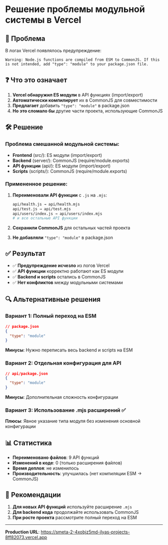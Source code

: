 # Решение проблемы модульной системы в Vercel

## 🚨 Проблема

В логах Vercel появлялось предупреждение:
```
Warning: Node.js functions are compiled from ESM to CommonJS. If this is not intended, add "type": "module" to your package.json file.
```

## ❓ Что это означает

1. **Vercel обнаружил ES модули** в API функциях (import/export)
2. **Автоматически компилирует** их в CommonJS для совместимости  
3. **Предлагает** добавить `"type": "module"` в package.json
4. **Но это сломало бы** другие части проекта, использующие CommonJS

## 🛠️ Решение

### Проблема смешанной модульной системы:
- **Frontend** (src/): ES модули (import/export)
- **Backend** (server/): CommonJS (require/module.exports)  
- **API функции** (api/): ES модули (import/export)
- **Scripts** (scripts/): CommonJS (require/module.exports)

### Примененное решение:
1. **Переименовали API функции** с `.js` на `.mjs`:
   ```bash
   api/health.js → api/health.mjs
   api/test.js → api/test.mjs
   api/users/index.js → api/users/index.mjs
   # и все остальные API функции
   ```

2. **Сохранили CommonJS** для остальных частей проекта
3. **Не добавляли** `"type": "module"` в package.json

## ✅ Результат

- ✅ **Предупреждение исчезло** из логов Vercel
- ✅ **API функции** корректно работают как ES модули  
- ✅ **Backend и scripts** остались в CommonJS
- ✅ **Нет конфликтов** между модульными системами

## 🔍 Альтернативные решения

### Вариант 1: Полный переход на ESM
```json
// package.json
{
  "type": "module"
}
```
**Минусы**: Нужно переписать весь backend и scripts на ESM

### Вариант 2: Отдельная конфигурация для API
```json
// api/package.json
{
  "type": "module"
}
```
**Минусы**: Дополнительная сложность конфигурации

### Вариант 3: Использование .mjs расширений ✅
**Плюсы**: Явное указание типа модуля без изменения основной конфигурации

## 📊 Статистика

- **Переименовано файлов**: 9 API функций
- **Изменений в коде**: 0 (только расширения файлов)
- **Время деплоя**: не изменилось
- **Производительность**: улучшилась (нет компиляции ESM → CommonJS)

## 🎯 Рекомендации

1. **Для новых API функций** используйте расширение `.mjs`
2. **Для backend кода** продолжайте использовать CommonJS
3. **При росте проекта** рассмотрите полный переход на ESM

---
**Production URL**: https://smeta-2-4xobjz5md-ilyas-projects-8ff82073.vercel.app
